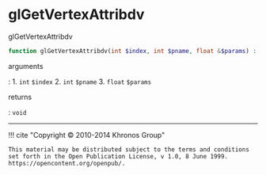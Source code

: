 # glGetVertexAttribdv
glGetVertexAttribdv

```php
function glGetVertexAttribdv(int $index, int $pname, float &$params) : void
```

arguments

:    1. `int` `$index` 
    2. `int` `$pname` 
    3. `float` `$params` 

returns

:    `void` 

---
     

!!! cite "Copyright © 2010-2014 Khronos Group"

    This material may be distributed subject to the terms and conditions set forth in the Open Publication License, v 1.0, 8 June 1999. https://opencontent.org/openpub/.